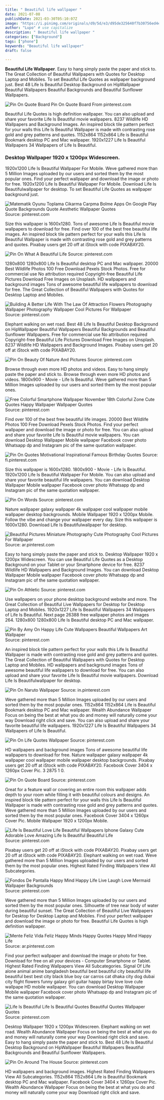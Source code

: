 ```yaml
---
title: " Beautiful life wallpaper "
date: 2021-07-08
publishDate: 2021-03-30T05:10:07Z
image: "https://i.pinimg.com/originals/d9/5d/e3/d95de325640f7b30756ed4e172ee2d0e.png"
author: "Lupo" # use capitalize
description: " Beautiful life wallpaper "
categories: ["Background"]
tags: ["phone"]
keywords: "Beautiful life wallpaper"
draft: false

---
```



**Beautiful Life Wallpaper**. Easy to hang simply paste the paper and stick to. The Great Collection of Beautiful Wallpapers with Quotes for Desktop Laptop and Mobiles. To set Beautiful Life Quotes as wallpaper background just. Best 48 Life Is Beautiful Desktop Background on HipWallpaper Beautiful Wallpapers Beautiful Backgrounds and Beautiful Sunflower Wallpapers.

![Pin On Quote Board](https://i.pinimg.com/564x/b1/c2/43/b1c2431d52d6e5f6e0351a665cc3d015.jpg "Pin On Quote Board")
Pin On Quote Board From pinterest.com


Beautiful Life Quotes is high definition wallpaper. You can also upload and share your favorite Life Is Beautiful movie wallpapers. 8237 Wildlife HD Wallpapers and Background Images. An inspired block tile pattern perfect for your walls this Life Is Beautiful Wallpaper is made with contrasting rose gold and grey patterns and quotes. 1152x864 1152x864 Life is Beautiful Bookmark desktop PC and Mac wallpaper. 1920x1227 Life Is Beautiful Wallpapers 34 Wallpapers of Life Is Beautiful.

### Desktop Wallpaper 1920 x 1200px Widescreen.

1920x1200 Life Is Beautiful Wallpaper For Mobile. Weve gathered more than 5 Million Images uploaded by our users and sorted them by the most popular ones. Find your perfect wallpaper and download the image or photo for free. 1920x1200 Life Is Beautiful Wallpaper For Mobile. Download Life Is Beautifulwallpaper for desktop. To set Beautiful Life Quotes as wallpaper background just.


![Matematik Oyunu Toplama Cikarma Carpma Bolme Apps On Google Play Quote Backgrounds Quote Aesthetic Wallpaper Quotes](https://i.pinimg.com/originals/9d/80/82/9d8082aa5ed264b1458ec630fd67b927.jpg "Matematik Oyunu Toplama Cikarma Carpma Bolme Apps On Google Play Quote Backgrounds Quote Aesthetic Wallpaper Quotes")
Source: pinterest.com

Size this wallpaper is 1600x1280. Tons of awesome Life Is Beautiful movie wallpapers to download for free. Find over 100 of the best free beautiful life images. An inspired block tile pattern perfect for your walls this Life Is Beautiful Wallpaper is made with contrasting rose gold and grey patterns and quotes. Pixabay users get 20 off at iStock with code PIXABAY20.

![Pin On What A Beautiful Life](https://i.pinimg.com/736x/23/db/83/23db83723e327a03a424a6fa23575289.jpg "Pin On What A Beautiful Life")
Source: pinterest.com

1280x800 1280x800 Life Is Beautiful desktop PC and Mac wallpaper. 20000 Best Wildlife Photos 100 Free Download Pexels Stock Photos. Free for commercial use No attribution required Copyright-free Beautiful Life Pictures Download Free Images on Unsplash. HD wallpapers and background images Tons of awesome beautiful life wallpapers to download for free. The Great Collection of Beautiful Wallpapers with Quotes for Desktop Laptop and Mobiles.

![Building A Better Life With The Law Of Attraction Flowers Photography Wallpaper Photography Wallpaper Cool Pictures For Wallpaper](https://i.pinimg.com/736x/4c/55/2f/4c552f9c5b4981ce2adbfa609d454e3f.jpg "Building A Better Life With The Law Of Attraction Flowers Photography Wallpaper Photography Wallpaper Cool Pictures For Wallpaper")
Source: pinterest.com

Elephant walking on wet road. Best 48 Life Is Beautiful Desktop Background on HipWallpaper Beautiful Wallpapers Beautiful Backgrounds and Beautiful Sunflower Wallpapers. Free for commercial use No attribution required Copyright-free Beautiful Life Pictures Download Free Images on Unsplash. 8237 Wildlife HD Wallpapers and Background Images. Pixabay users get 20 off at iStock with code PIXABAY20.

![Pin On Beauty Of Nature And Pictures](https://i.pinimg.com/736x/64/b1/4e/64b14eca93317dd9c516e6d3ca4b26db.jpg "Pin On Beauty Of Nature And Pictures")
Source: pinterest.com

Browse through even more HD photos and videos. Easy to hang simply paste the paper and stick to. Browse through even more HD photos and videos. 1800x900 - Movie - Life Is Beautiful. Weve gathered more than 5 Million Images uploaded by our users and sorted them by the most popular ones.

![Free Colorful Smartphone Wallpaper November 18th Colorful Zone Cute Quotes Happy Wallpaper Wallpaper Quotes](https://i.pinimg.com/originals/91/56/52/9156522117b50b947916ea23c6e75c59.jpg "Free Colorful Smartphone Wallpaper November 18th Colorful Zone Cute Quotes Happy Wallpaper Wallpaper Quotes")
Source: pinterest.com

Find over 100 of the best free beautiful life images. 20000 Best Wildlife Photos 100 Free Download Pexels Stock Photos. Find your perfect wallpaper and download the image or photo for free. You can also upload and share your favorite Life Is Beautiful movie wallpapers. You can download Desktop Wallpaper Mobile wallpaper Facebook cover photo Whatsapp dp and Instagram pic of the same quotation wallpaper.

![Pin On Quotes Motivational Inspirational Famous Birthday Quotes](https://i.pinimg.com/originals/04/0f/28/040f2817d167251b7540109dadbeda27.jpg "Pin On Quotes Motivational Inspirational Famous Birthday Quotes")
Source: fi.pinterest.com

Size this wallpaper is 1600x1280. 1800x900 - Movie - Life Is Beautiful. 1920x1200 Life Is Beautiful Wallpaper For Mobile. You can also upload and share your favorite beautiful life wallpapers. You can download Desktop Wallpaper Mobile wallpaper Facebook cover photo Whatsapp dp and Instagram pic of the same quotation wallpaper.

![Pin On Words](https://i.pinimg.com/originals/ac/9d/12/ac9d12f223c78b6e0682148dc3eac68f.jpg "Pin On Words")
Source: pinterest.com

Nature wallpaper galaxy wallpaper 4k wallpaper cool wallpaper mobile wallpaper desktop backgrounds. Mobile Wallpaper 1920 x 1200px Mobile. Follow the vibe and change your wallpaper every day. Size this wallpaper is 1600x1280. Download Life Is Beautifulwallpaper for desktop.

![Beautiful Pictures Miniature Photography Cute Photography Cool Pictures For Wallpaper](https://i.pinimg.com/originals/b6/e1/4c/b6e14c3677b7fe34c3dee458a910eff7.jpg "Beautiful Pictures Miniature Photography Cute Photography Cool Pictures For Wallpaper")
Source: ar.pinterest.com

Easy to hang simply paste the paper and stick to. Desktop Wallpaper 1920 x 1200px Widescreen. You can use Beautiful Life Quotes as a Desktop Background on your Tablet or your Smartphone device for free. 8237 Wildlife HD Wallpapers and Background Images. You can download Desktop Wallpaper Mobile wallpaper Facebook cover photo Whatsapp dp and Instagram pic of the same quotation wallpaper.

![Pin On Athletic](https://i.pinimg.com/736x/39/bb/74/39bb74f84d1aedbf05ce85bb938ffbb7.jpg "Pin On Athletic")
Source: pinterest.com

Use wallpapers on your phone desktop background website and more. The Great Collection of Beautiful Live Wallpapers for Desktop for Desktop Laptop and Mobiles. 1920x1227 Life Is Beautiful Wallpapers 34 Wallpapers of Life Is Beautiful. Next page 26388 free wallpaper photos and images 264. 1280x800 1280x800 Life Is Beautiful desktop PC and Mac wallpaper.

![Pin By Amy On Happy Life Cute Wallpapers Beautiful Wallpapers Art Wallpaper](https://i.pinimg.com/736x/fd/5c/46/fd5c46bfd8413f950ea157504725e811.jpg "Pin By Amy On Happy Life Cute Wallpapers Beautiful Wallpapers Art Wallpaper")
Source: pinterest.com

An inspired block tile pattern perfect for your walls this Life Is Beautiful Wallpaper is made with contrasting rose gold and grey patterns and quotes. The Great Collection of Beautiful Wallpapers with Quotes for Desktop Laptop and Mobiles. HD wallpapers and background images Tons of awesome beautiful life wallpapers to download for free. You can also upload and share your favorite Life Is Beautiful movie wallpapers. Download Life Is Beautifulwallpaper for desktop.

![Pin On Naruto Wallpaper](https://i.pinimg.com/originals/1c/de/e9/1cdee92faec2268b103f9e5bc3fc18e3.jpg "Pin On Naruto Wallpaper")
Source: in.pinterest.com

Weve gathered more than 5 Million Images uploaded by our users and sorted them by the most popular ones. 1152x864 1152x864 Life is Beautiful Bookmark desktop PC and Mac wallpaper. Wealth Abundance Wallpaper Focus on being the best at what you do and money will naturally come your way Download right click and save. You can also upload and share your favorite beautiful life wallpapers. 1920x1227 Life Is Beautiful Wallpapers 34 Wallpapers of Life Is Beautiful.

![Pin On Life Quotes Wallpaper](https://i.pinimg.com/600x315/4f/7d/9c/4f7d9c2d835c1db96fca0d9f5b671e19.jpg "Pin On Life Quotes Wallpaper")
Source: pinterest.com

HD wallpapers and background images Tons of awesome beautiful life wallpapers to download for free. Nature wallpaper galaxy wallpaper 4k wallpaper cool wallpaper mobile wallpaper desktop backgrounds. Pixabay users get 20 off at iStock with code PIXABAY20. Facebook Cover 3404 x 1260px Cover Pic. 3 2875 1 0.

![Pin On Quote Board](https://i.pinimg.com/564x/b1/c2/43/b1c2431d52d6e5f6e0351a665cc3d015.jpg "Pin On Quote Board")
Source: pinterest.com

Great for a feature wall or covering an entire room this wallpaper adds depth to your room while filling it with beautiful colours and designs. An inspired block tile pattern perfect for your walls this Life Is Beautiful Wallpaper is made with contrasting rose gold and grey patterns and quotes. Weve gathered more than 5 Million Images uploaded by our users and sorted them by the most popular ones. Facebook Cover 3404 x 1260px Cover Pic. Mobile Wallpaper 1920 x 1200px Mobile.

![Life Is Beautiful Love Life Beautiful Wallpapers Iphone Galaxy Cute Adorable Love Amazing Life Is Beautiful Beautiful Life](https://i.pinimg.com/originals/22/51/f7/2251f7186c4e2a2a9deb17f16dea9873.jpg "Life Is Beautiful Love Life Beautiful Wallpapers Iphone Galaxy Cute Adorable Love Amazing Life Is Beautiful Beautiful Life")
Source: pinterest.com

Pixabay users get 20 off at iStock with code PIXABAY20. Pixabay users get 20 off at iStock with code PIXABAY20. Elephant walking on wet road. Weve gathered more than 5 Million Images uploaded by our users and sorted them by the most popular ones. Highest Rated Finding Wallpapers View All Subcategories.

![Fondos De Pantalla Happy Mind Happy Life Live Laugh Love Mermaid Wallpaper Backgrounds](https://i.pinimg.com/736x/5e/8a/4c/5e8a4cbd884f97d069825ff1c866ac70.jpg "Fondos De Pantalla Happy Mind Happy Life Live Laugh Love Mermaid Wallpaper Backgrounds")
Source: pinterest.com

Weve gathered more than 5 Million Images uploaded by our users and sorted them by the most popular ones. Silhouette of tree near body of water during beautiful sunset. The Great Collection of Beautiful Live Wallpapers for Desktop for Desktop Laptop and Mobiles. Find your perfect wallpaper and download the image or photo for free. Beautiful Life Quotes is high definition wallpaper.

![Mente Feliz Vida Feliz Happy Minds Happy Quotes Happy Mind Happy Life](https://i.pinimg.com/originals/e9/e4/59/e9e4596f5bf7a9601cb69b0b1bb6a669.jpg "Mente Feliz Vida Feliz Happy Minds Happy Quotes Happy Mind Happy Life")
Source: ar.pinterest.com

Find your perfect wallpaper and download the image or photo for free. Download for free on all your devices - Computer Smartphone or Tablet. Highest Rated Finding Wallpapers View All Subcategories. Signal Of Life alone animal anime bangladesh beautiful best beautiful city beautiful life beautiful best best city black blue boy car carros cat dhaka city dog dubai city flight flowers funny galaxy girl guitar happy birtay love love cute wallpape HD mobile wallpaper. You can download Desktop Wallpaper Mobile wallpaper Facebook cover photo Whatsapp dp and Instagram pic of the same quotation wallpaper.

![Life Is Beautiful Life Is Beautiful Quotes Beautiful Quotes Wallpaper Quotes](https://i.pinimg.com/originals/81/62/15/8162156887f339c55c38a3acab73d9fa.jpg "Life Is Beautiful Life Is Beautiful Quotes Beautiful Quotes Wallpaper Quotes")
Source: pinterest.com

Desktop Wallpaper 1920 x 1200px Widescreen. Elephant walking on wet road. Wealth Abundance Wallpaper Focus on being the best at what you do and money will naturally come your way Download right click and save. Easy to hang simply paste the paper and stick to. Best 48 Life Is Beautiful Desktop Background on HipWallpaper Beautiful Wallpapers Beautiful Backgrounds and Beautiful Sunflower Wallpapers.

![Pin On Around The House](https://i.pinimg.com/originals/d9/5d/e3/d95de325640f7b30756ed4e172ee2d0e.png "Pin On Around The House")
Source: pinterest.com

HD wallpapers and background images. Highest Rated Finding Wallpapers View All Subcategories. 1152x864 1152x864 Life is Beautiful Bookmark desktop PC and Mac wallpaper. Facebook Cover 3404 x 1260px Cover Pic. Wealth Abundance Wallpaper Focus on being the best at what you do and money will naturally come your way Download right click and save.

